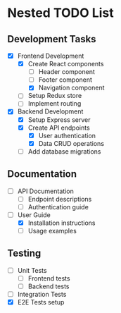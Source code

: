 # Nested TODO List

## Development Tasks

- [x] Frontend Development
  - [x] Create React components
    - [ ] Header component
    - [ ] Footer component
    - [x] Navigation component
  - [ ] Setup Redux store
  - [ ] Implement routing

- [x] Backend Development
  - [x] Setup Express server
  - [x] Create API endpoints
    - [x] User authentication
    - [x] Data CRUD operations
  - [ ] Add database migrations

## Documentation

- [ ] API Documentation
  - [ ] Endpoint descriptions
  - [ ] Authentication guide
- [ ] User Guide
  - [x] Installation instructions
  - [ ] Usage examples

## Testing

- [ ] Unit Tests
  - [ ] Frontend tests
  - [ ] Backend tests
- [ ] Integration Tests
- [x] E2E Tests setup